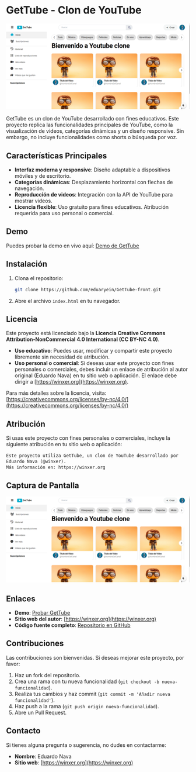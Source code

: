 
# GetTube - Clon de YouTube

![GetTube Screenshot](screenshot.png) 

GetTube es un clon de YouTube desarrollado con fines educativos. Este proyecto replica las funcionalidades principales de YouTube, como la visualización de videos, categorías dinámicas y un diseño responsive. Sin embargo, no incluye funcionalidades como shorts o búsqueda por voz.

## Características Principales

- **Interfaz moderna y responsive**: Diseño adaptable a dispositivos móviles y de escritorio.
- **Categorías dinámicas**: Desplazamiento horizontal con flechas de navegación.
- **Reproducción de videos**: Integración con la API de YouTube para mostrar videos.
- **Licencia flexible**: Uso gratuito para fines educativos. Atribución requerida para uso personal o comercial.

## Demo

Puedes probar la demo en vivo aquí: [Demo de GetTube](https://winxer.org/script/gettube)

## Instalación

1. Clona el repositorio:
   ```bash
   git clone https://github.com/eduaryein/GetTube-front.git
   ```
2. Abre el archivo `index.html` en tu navegador.

## Licencia

Este proyecto está licenciado bajo la **Licencia Creative Commons Attribution-NonCommercial 4.0 International (CC BY-NC 4.0)**.

- **Uso educativo**: Puedes usar, modificar y compartir este proyecto libremente sin necesidad de atribución.
- **Uso personal o comercial**: Si deseas usar este proyecto con fines personales o comerciales, debes incluir un enlace de atribución al autor original (Eduardo Nava) en tu sitio web o aplicación. El enlace debe dirigir a [https://winxer.org](https://winxer.org).

Para más detalles sobre la licencia, visita: [https://creativecommons.org/licenses/by-nc/4.0/](https://creativecommons.org/licenses/by-nc/4.0/)

## Atribución

Si usas este proyecto con fines personales o comerciales, incluye la siguiente atribución en tu sitio web o aplicación:

```plaintext
Este proyecto utiliza GetTube, un clon de YouTube desarrollado por Eduardo Nava (@winxer). 
Más información en: https://winxer.org
```

## Captura de Pantalla

![GetTube Screenshot](screenshot.png) <!-- Reemplaza con la ruta correcta de tu imagen -->

## Enlaces

- **Demo**: [Probar GetTube](https://tudemo.com)
- **Sitio web del autor**: [https://winxer.org](https://winxer.org)
- **Código fuente completo**: [Repositorio en GitHub](https://github.com/eduaryein/GetTube-front)

## Contribuciones

Las contribuciones son bienvenidas. Si deseas mejorar este proyecto, por favor:

1. Haz un fork del repositorio.
2. Crea una rama con tu nueva funcionalidad (`git checkout -b nueva-funcionalidad`).
3. Realiza tus cambios y haz commit (`git commit -m 'Añadir nueva funcionalidad'`).
4. Haz push a la rama (`git push origin nueva-funcionalidad`).
5. Abre un Pull Request.

## Contacto

Si tienes alguna pregunta o sugerencia, no dudes en contactarme:

- **Nombre**: Eduardo Nava
- **Sitio web**: [https://winxer.org](https://winxer.org)
```